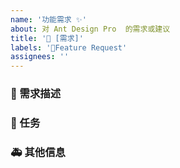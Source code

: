 ```yaml
---
name: '功能需求 ✨'
about: 对 Ant Design Pro  的需求或建议
title: '👑 [需求]'
labels: '👑Feature Request'
assignees: ''
---
```


### 🥰 需求描述

<!--
详细地描述需求，让大家都能理解
-->

### 🧐 任务

<!--
分点列出任务
-->

### 🚑 其他信息

<!--
如截图等其他信息可以贴在这里
-->
